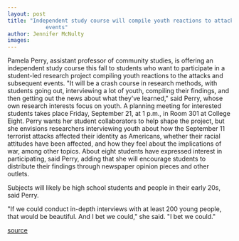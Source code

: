 ```yaml
---
layout: post
title: "Independent study course will compile youth reactions to attacks and related
			events"
author: Jennifer McNulty
images:
---
```


Pamela Perry, assistant professor of community studies, is offering an independent study course this fall to students who want to participate in a student-led research project compiling youth reactions to the attacks and subsequent events. "It will be a crash course in research methods, with students going out, interviewing a lot of youth, compiling their findings, and then getting out the news about what they've learned," said Perry, whose own research interests focus on youth. A planning meeting for interested students takes place Friday, September 21, at 1 p.m., in Room 301 at College Eight. Perry wants her student collaborators to help shape the project, but she envisions researchers interviewing youth about how the September 11 terrorist attacks affected their identity as Americans, whether their racial attitudes have been affected, and how they feel about the implications of war, among other topics. About eight students have expressed interest in participating, said Perry, adding that she will encourage students to distribute their findings through newspaper opinion pieces and other outlets.

Subjects will likely be high school students and people in their early 20s, said Perry.  
  
"If we could conduct in-depth interviews with at least 200 young people, that would be beautiful. And I bet we could," she said. "I bet we could."  
  
  
[source](http://www1.ucsc.edu/currents/01-02/09-17/crisis_independent.study.html "Permalink to crisis_independent")
